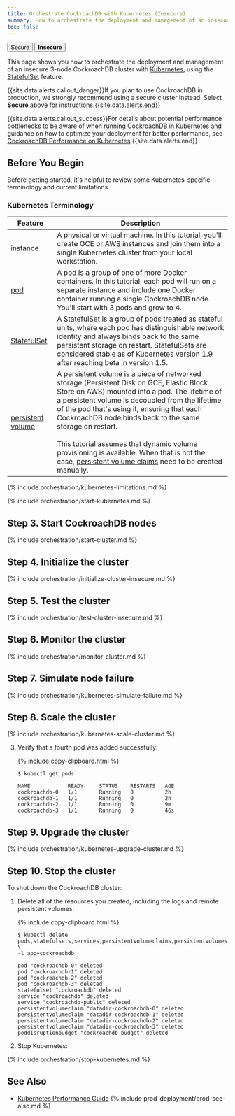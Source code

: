```yaml
---
title: Orchestrate CockroachDB with Kubernetes (Insecure)
summary: How to orchestrate the deployment and management of an insecure 3-node CockroachDB cluster with Kubernetes.
toc: false
---
```


<div class="filters filters-big clearfix">
  <a href="orchestrate-cockroachdb-with-kubernetes.html"><button class="filter-button">Secure</button>
  <button class="filter-button current"><strong>Insecure</strong></button></a>
</div>

This page shows you how to orchestrate the deployment and management of an insecure 3-node CockroachDB cluster with [Kubernetes](http://kubernetes.io/), using the [StatefulSet](http://kubernetes.io/docs/concepts/abstractions/controllers/statefulsets/) feature.

{{site.data.alerts.callout_danger}}If you plan to use CockroachDB in production, we strongly recommend using a secure cluster instead. Select <strong>Secure</strong> above for instructions.{{site.data.alerts.end}}

{{site.data.alerts.callout_success}}For details about potential performance bottlenecks to be aware of when running CockroachDB in Kubernetes and guidance on how to optimize your deployment for better performance, see <a href="kubernetes-performance.html">CockroachDB Performance on Kubernetes</a>.{{site.data.alerts.end}}

<div id="toc"></div>

## Before You Begin

Before getting started, it's helpful to review some Kubernetes-specific terminology and current limitations.

### Kubernetes Terminology

Feature | Description
--------|------------
instance | A physical or virtual machine. In this tutorial, you'll create GCE or AWS instances and join them into a single Kubernetes cluster from your local workstation.
[pod](http://kubernetes.io/docs/user-guide/pods/) | A pod is a group of one of more Docker containers. In this tutorial, each pod will run on a separate instance and include one Docker container running a single CockroachDB node. You'll start with 3 pods and grow to 4.
[StatefulSet](http://kubernetes.io/docs/concepts/abstractions/controllers/statefulsets/) | A StatefulSet is a group of pods treated as stateful units, where each pod has distinguishable network identity and always binds back to the same persistent storage on restart. StatefulSets are considered stable as of Kubernetes version 1.9 after reaching beta in version 1.5.
[persistent volume](http://kubernetes.io/docs/user-guide/persistent-volumes/) | A persistent volume is a piece of networked storage (Persistent Disk on GCE, Elastic Block Store on AWS) mounted into a pod. The lifetime of a persistent volume is decoupled from the lifetime of the pod that's using it, ensuring that each CockroachDB node binds back to the same storage on restart.<br><br>This tutorial assumes that dynamic volume provisioning is available. When that is not the case, [persistent volume claims](http://kubernetes.io/docs/user-guide/persistent-volumes/#persistentvolumeclaims) need to be created manually.
{% include orchestration/kubernetes-limitations.md %}

{% include orchestration/start-kubernetes.md %}

## Step 3. Start CockroachDB nodes

{% include orchestration/start-cluster.md %}

## Step 4. Initialize the cluster

{% include orchestration/initialize-cluster-insecure.md %}

## Step 5. Test the cluster

{% include orchestration/test-cluster-insecure.md %}

## Step 6. Monitor the cluster

{% include orchestration/monitor-cluster.md %}

## Step 7. Simulate node failure

{% include orchestration/kubernetes-simulate-failure.md %}

## Step 8. Scale the cluster

{% include orchestration/kubernetes-scale-cluster.md %}

3. Verify that a fourth pod was added successfully:

    {% include copy-clipboard.html %}
    ~~~ shell
    $ kubectl get pods
    ~~~

    ~~~
    NAME            READY     STATUS    RESTARTS   AGE
    cockroachdb-0   1/1       Running   0          2h
    cockroachdb-1   1/1       Running   0          2h
    cockroachdb-2   1/1       Running   0          9m
    cockroachdb-3   1/1       Running   0          46s
    ~~~

## Step 9. Upgrade the cluster

{% include orchestration/kubernetes-upgrade-cluster.md %}

## Step 10. Stop the cluster

To shut down the CockroachDB cluster:

1. Delete all of the resources you created, including the logs and remote persistent volumes:

    {% include copy-clipboard.html %}
    ~~~ shell
    $ kubectl delete pods,statefulsets,services,persistentvolumeclaims,persistentvolumes,poddisruptionbudget,jobs \
    -l app=cockroachdb
    ~~~

    ~~~
    pod "cockroachdb-0" deleted
    pod "cockroachdb-1" deleted
    pod "cockroachdb-2" deleted
    pod "cockroachdb-3" deleted
    statefulset "cockroachdb" deleted
    service "cockroachdb" deleted
    service "cockroachdb-public" deleted
    persistentvolumeclaim "datadir-cockroachdb-0" deleted
    persistentvolumeclaim "datadir-cockroachdb-1" deleted
    persistentvolumeclaim "datadir-cockroachdb-2" deleted
    persistentvolumeclaim "datadir-cockroachdb-3" deleted
    poddisruptionbudget "cockroachdb-budget" deleted
    ~~~

2. Stop Kubernetes:

{% include orchestration/stop-kubernetes.md %}

## See Also

- [Kubernetes Performance Guide](kubernetes-performance.html)
{% include prod_deployment/prod-see-also.md %}
